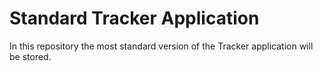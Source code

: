 # Standard Tracker Application

In this repository the most standard version of the Tracker application will be stored.